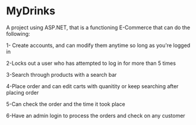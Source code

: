 # MyDrinks

A project using ASP.NET, that is a functioning E-Commerce that can do the following:

1- Create accounts, and can modify them anytime so long as you're logged in

2-Locks out a user who has attempted to log in for more than 5 times

3-Search through products with a search bar

4-Place order and can edit carts with quanitity or keep searching after placing order

5-Can check the order and the time it took place

6-Have an admin login to process the orders and check on any customer
